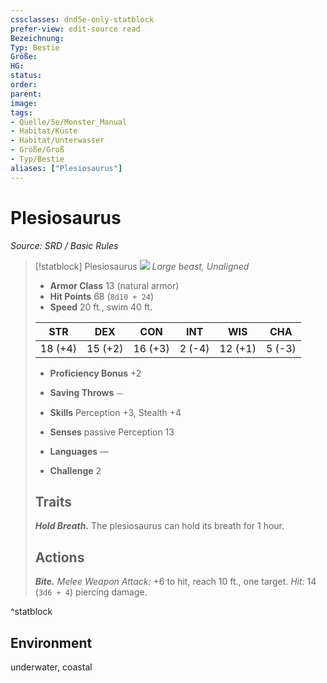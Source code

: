 ```yaml
---
cssclasses: dnd5e-only-statblock
prefer-view: edit-source read
Bezeichnung: 
Typ: Bestie
Größe: 
HG: 
status:
order:
parent:
image: 
tags:
- Quelle/5e/Monster_Manual
- Habitat/Küste
- Habitat/Unterwasser
- Größe/Groß
- Typ/Bestie
aliases: ["Plesiosaurus"]
---
```

# Plesiosaurus
*Source: SRD / Basic Rules*  

> [!statblock] Plesiosaurus
> ![](compendium/bestiary/beast/token/plesiosaurus.png#token)
> *Large beast, Unaligned*
> 
> - **Armor Class** 13  (natural armor)
> - **Hit Points** 68 (`8d10 + 24`)
> - **Speed** 20 ft., swim 40 ft.
> 
> |STR|DEX|CON|INT|WIS|CHA|
> |:---:|:---:|:---:|:---:|:---:|:---:|
> |18 (+4)|15 (+2)|16 (+3)| 2 (-4)|12 (+1)| 5 (-3)|
> 
> - **Proficiency Bonus** +2
> - **Saving Throws** ⏤
> - **Skills** Perception +3, Stealth +4
> - **Senses** passive Perception 13
> 
> - **Languages** —
> - **Challenge** 2
> 
> ## Traits
> 
> ***Hold Breath.*** The plesiosaurus can hold its breath for 1 hour.
> 
> ## Actions
> 
> ***Bite.*** *Melee Weapon Attack:* +6 to hit, reach 10 ft., one target. *Hit:* 14 (`3d6 + 4`) piercing damage.

^statblock

## Environment

underwater, coastal